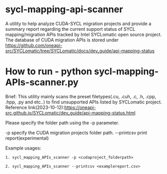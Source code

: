 # sycl-mapping-api-scanner
A utility to help analyze CUDA-SYCL migration projects and provide a summary report regarding the current support status of SYCL mapping/migration APIs tracked by Intel SYCLomatic open source project. The database of CUDA migration APIs is stored under https://github.com/oneapi-src/SYCLomatic/tree/SYCLomatic/docs/dev_guide/api-mapping-status

# How to run - python sycl-mapping-APIs-scanner.py

Brief:
  This utility mainly scans the preset filetypes(.cu, .cuh, .c, .h, .cpp, .hpp, .py and etc..) to find unsupported APIs listed by SYCLomatic project. Reference link(2023-10-12):https://oneapi-src.github.io/SYCLomatic/dev_guide/api-mapping-status.html

  Please specify the folder path using the -p parameter.

  -p <projectfolderpath>     specify the CUDA migration projects folder path.
  --printcsv                 print report(experimental)

Example usages:

    1. sycl_mapping_APIs_scanner -p <cudaproject_folderpath>

    2. sycl_mapping_APIs_scanner --printcsv <examplereport.csv>
